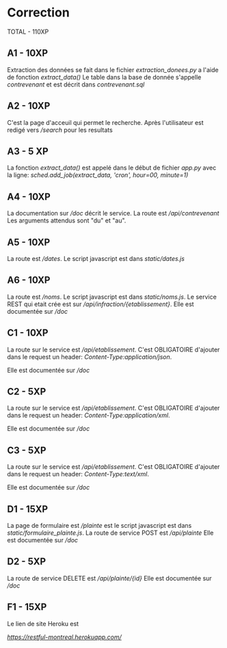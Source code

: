 # Correction
TOTAL - 110XP
## A1 - 10XP
Extraction des données se fait dans le fichier 
*extraction_donees.py* a l'aide de fonction *extract_data()*
Le table dans la base de donnée s'appelle 
*contrevenant* et est décrit dans *contrevenant.sql*

## A2 - 10XP
C'est la page d'acceuil qui permet le recherche. Après l'utilisateur est redigé vers */search* pour les resultats

## A3 - 5 XP
La fonction *extract_data()* est appelé
dans le début de fichier *app.py* avec la ligne:
*sched.add_job(extract_data, 'cron', hour=00, minute=1)*
## A4 - 10XP
La documentation sur */doc* décrit le service. La route est */api/contrevenant*
Les arguments attendus sont "du" et "au".

## A5 - 10XP
La route est */dates*. Le script javascript est dans *static/dates.js*

## A6 - 10XP
La route est */noms*. Le script javascript est dans *static/noms.js*.
Le service REST qui etait crée est sur
*/api/infraction/{etablissement}*.
Elle est documentée sur */doc*

## C1 - 10XP
La route sur le service est 
*/api/etablissement*.
C'est OBLIGATOIRE d'ajouter dans le request un header:
*Content-Type:application/json*.

Elle est documentée sur */doc*

## C2 - 5XP
La route sur le service est 
*/api/etablissement*.
C'est OBLIGATOIRE d'ajouter dans le request un header:
*Content-Type:application/xml*.

Elle est documentée sur */doc*

## C3 - 5XP
La route sur le service est 
*/api/etablissement*.
C'est OBLIGATOIRE d'ajouter dans le request un header:
*Content-Type:text/xml*.

Elle est documentée sur */doc*

## D1 - 15XP
La page de formulaire est
*/plainte* est le script javascript est  dans *static/formulaire_plainte.js*.
La route de service POST est 
*/api/plainte*
Elle est documentée sur */doc*

## D2 - 5XP
La route de service DELETE est 
*/api/plainte/{id}*
Elle est documentée sur */doc*

## F1 - 15XP
Le lien de site Heroku est 

*https://restful-montreal.herokuapp.com/*
